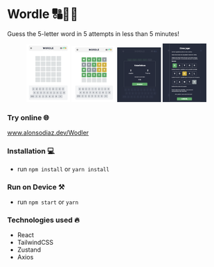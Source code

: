 # Wordle 🔠👀🔎

Guess the 5-letter word in 5 attempts in less than 5 minutes!

<p align="center">
<img src= "https://github.com/Alonxx/Wordle/blob/main/imagen-prueba-1.png?raw=true" width= "20%">
<img src= "https://github.com/Alonxx/Wordle/blob/main/imagen-prueba-2.png?raw=true" width= "20%">
<img src= "https://github.com/Alonxx/Wordle/blob/main/imagen-prueba-3.png?raw=true" width= "20%">
<img src= "https://github.com/Alonxx/Wordle/blob/main/imagen-prueba-4.png?raw=true" width= "20%">
 </p>
 
### Try online 🌐
 <a href="www.alonsodiaz.dev/Wodler">www.alonsodiaz.dev/Wodler<a>
### Installation 💻

- run `npm install` or `yarn install`

### Run on Device ⚒️

- run `npm start` or `yarn`

### Technologies used 🔥

- React
- TailwindCSS
- Zustand
- Axios

